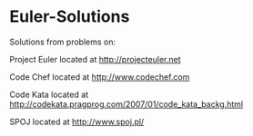 Euler-Solutions
===============

Solutions from problems on:

Project Euler located at http://projecteuler.net

Code Chef located at http://www.codechef.com

Code Kata located at http://codekata.pragprog.com/2007/01/code_kata_backg.html

SPOJ located at http://www.spoj.pl/
